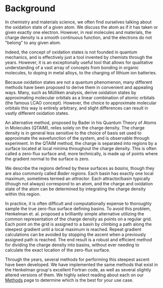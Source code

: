 # Background

In chemistry and materials science, we often find ourselves talking about the 
oxidation state of a given atom. We discuss the atom as if it has taken or given 
exactly one electron. However, in real molecules and materials, the charge density 
is a smooth continuous function, and the electrons do not "belong" to any given atom.

Indeed, the concept of oxidation states is not founded in quantum mechanics, and 
is effectively just a tool invented by chemists through the years. However, it 
is an exceptionally useful tool that allows for qualitative understanding of a 
vast array of concepts from bonding in organic molecules, to doping in metal alloys, 
to the charging of lithium ion batteries.

Because oxidation states are not a quantum phenomenon, many different methods 
have been proposed to derive them in convenient and appealing ways. Many, such 
as Mülliken analysis, derive oxidation states by approximating molecular orbitals 
as a linear combination of atomic orbitals (the famous LCAO concept). However, 
the choice to approximate molecular orbitals this way is entirely arbitrary, and 
slight differences can result in vastly different oxidation states.

An alternative method, proposed by Bader in his Quantum Theory of Atoms in Molecules 
(QTAIM), relies solely on the charge density. The charge density is in general less 
sensitive to the choice of basis set used to approximate the wavefunction of the system, 
and is observable through experiment. In the QTAIM method, the charge is separated 
into regions by a surface located at local minima throughout the charge density. 
This is often called a zero-flux surface and, more technically, is made up of points 
where the gradient normal to the surface is zero.

We describe the regions defined by these surfaces as *basins*, though they are 
also commonly called *Bader regions*. Each basin has exactly one local maximum, 
sometimes termed an *attractor*. Each attractor/basin typically (though not always) 
correspond to an atom, and the charge and oxidation state of the atom can be determined 
by integrating the charge density within this region.

In practice, it is often difficult and computationally expense to thoroughly 
sample the true zero-flux surface defining basins. To avoid this problem, 
Henkelman et. al. proposed a brilliantly simple alternative utilizing the 
common representation of the charge density as points on a regular grid. 
Each point on the grid is assigned to a basin by climbing a path along the 
steepest gradient until a local maximum is reached. Repeat gradient calculations 
can be avoided by stopping the ascent when a previously assigned path is reached. 
The end result is a robust and efficient method for dividing the charge density 
into basins, without ever needing to calculate the exact location of the zero-flux 
surface.

Through the years, several methods for performing this steepest ascent have been
developed. We have implemented the same methods that exist in the Henkelman group's
excellent Fortran code, as well as several slightly altered versions of them. We
highly select reading about each on our [Methods](./methods.md) page to determine
which is the best for your use case.

